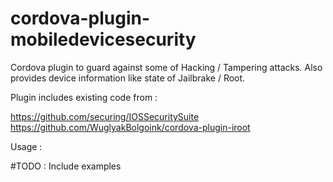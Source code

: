 # cordova-plugin-mobiledevicesecurity

Cordova plugin to guard against some of Hacking / Tampering attacks. Also provides device information like state of Jailbrake / Root.

Plugin includes existing code from : 

https://github.com/securing/IOSSecuritySuite
https://github.com/WuglyakBolgoink/cordova-plugin-iroot

Usage :

#TODO : Include examples 